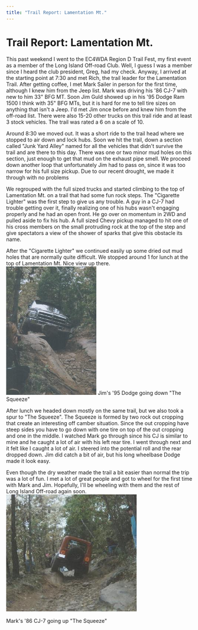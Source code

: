 ```yaml
---
title: "Trail Report: Lamentation Mt."
---
```

# Trail Report: Lamentation Mt.

This past weekend I went to the EC4WDA Region D Trail Fest, my first event as a member of the Long Island Off-road Club. Well, I guess I was a member since I heard the club president, Greg, had my check. Anyway, I arrived at the starting point at 7:30 and met Rich, the trail leader for the Lamentation Trail. After getting coffee, I met Mark Sailer in person for the first time, although I knew him from the Jeep list. Mark was driving his '86 CJ-7 with new to him 33" BFG MT. Soon Jim Guld showed up in his '95 Dodge Ram 1500 I think with 35" BFG MTs, but it is hard for me to tell tire sizes on anything that isn't a Jeep. I'd met Jim once before and knew him from the off-road list. There were also 15-20 other trucks on this trail ride and at least 3 stock vehicles. The trail was rated a 6 on a scale of 10.

Around 8:30 we moved out. It was a short ride to the trail head where we stopped to air down and lock hubs. Soon we hit the trail, down a section called "Junk Yard Alley" named for all the vehicles that didn't survive the trail and are there to this day. There was one or two minor mud holes on this section, just enough to get that mud on the exhaust pipe smell. We proceed down another loop that unfortunately Jim had to pass on, since it was too narrow for his full size pickup. Due to our recent drought, we made it through with no problems

We regrouped with the full sized trucks and started climbing to the top of Lamentation Mt. on a trail that had some fun rock steps. The "Cigarette Lighter" was the first step to give us any trouble. A guy in a CJ-7 had trouble getting over it, finally realizing one of his hubs wasn't engaging properly and he had an open front. He go over on momentum in 2WD and pulled aside to fix his hub. A full sized Chevy pickup managed to hit one of his cross members on the small protruding rock at the top of the step and give spectators a view of the shower of sparks that give this obstacle its name.

After the "Cigarette Lighter" we continued easily up some dried out mud holes that are normally quite difficult. We stopped around 1 for lunch at the top of Lamentation Mt. Nice view up there. ![](../../img/terry/trail/jlamen_.jpg) Jim's '95 Dodge going down "The Squeeze"

After lunch we headed down mostly on the same trail, but we also took a spur to "The Squeeze". The Squeeze is formed by two rock out cropping that create an interesting off camber situation. Since the out cropping have steep sides you have to go down with one tire on top of the out cropping and one in the middle. I watched Mark go through since his CJ is similar to mine and he caught a lot of air with his left rear tire. I went through next and it felt like I caught a lot of air. I steered into the potential roll and the rear dropped down. Jim did catch a bit of air, but his long wheelbase Dodge made it look easy.

Even though the dry weather made the trail a bit easier than normal the trip was a lot of fun. I met a lot of great people and got to wheel for the first time with Mark and Jim. Hopefully, I'll be wheeling with them and the rest of Long Island Off-road again soon. ![](../../img/terry/trail/mlamen_.jpg)

Mark's '86 CJ-7 going up "The Squeeze"